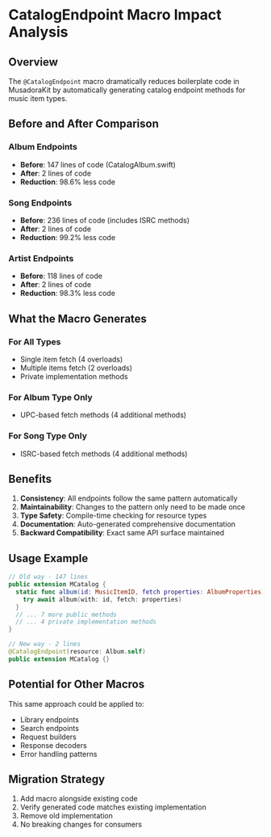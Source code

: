 # CatalogEndpoint Macro Impact Analysis

## Overview

The `@CatalogEndpoint` macro dramatically reduces boilerplate code in MusadoraKit by automatically generating catalog endpoint methods for music item types.

## Before and After Comparison

### Album Endpoints
- **Before**: 147 lines of code (CatalogAlbum.swift)
- **After**: 2 lines of code  
- **Reduction**: 98.6% less code

### Song Endpoints  
- **Before**: 236 lines of code (includes ISRC methods)
- **After**: 2 lines of code
- **Reduction**: 99.2% less code

### Artist Endpoints
- **Before**: 118 lines of code
- **After**: 2 lines of code  
- **Reduction**: 98.3% less code

## What the Macro Generates

### For All Types
- Single item fetch (4 overloads)
- Multiple items fetch (2 overloads)
- Private implementation methods

### For Album Type Only
- UPC-based fetch methods (4 additional methods)

### For Song Type Only  
- ISRC-based fetch methods (4 additional methods)

## Benefits

1. **Consistency**: All endpoints follow the same pattern automatically
2. **Maintainability**: Changes to the pattern only need to be made once
3. **Type Safety**: Compile-time checking for resource types
4. **Documentation**: Auto-generated comprehensive documentation
5. **Backward Compatibility**: Exact same API surface maintained

## Usage Example

```swift
// Old way - 147 lines
public extension MCatalog {
  static func album(id: MusicItemID, fetch properties: AlbumProperties) async throws -> Album {
    try await album(with: id, fetch: properties)
  }
  // ... 7 more public methods
  // ... 4 private implementation methods
}

// New way - 2 lines
@CatalogEndpoint(resource: Album.self)
public extension MCatalog {}
```

## Potential for Other Macros

This same approach could be applied to:
- Library endpoints
- Search endpoints  
- Request builders
- Response decoders
- Error handling patterns

## Migration Strategy

1. Add macro alongside existing code
2. Verify generated code matches existing implementation
3. Remove old implementation
4. No breaking changes for consumers